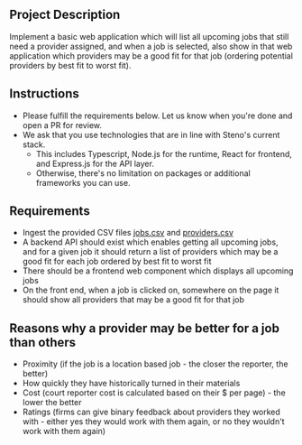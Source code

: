 ## Project Description
Implement a basic web application which will list all upcoming jobs that still need a provider assigned, and when a job is selected, also show in that web application which providers may be a good fit for that job (ordering potential providers by best fit to worst fit).

## Instructions
* Please fulfill the requirements below. Let us know when you're done and open a PR for review.
* We ask that you use technologies that are in line with Steno's current stack.
  * This includes Typescript, Node.js for the runtime, React for frontend, and Express.js for the API layer.
  * Otherwise, there's no limitation on packages or additional frameworks you can use.

## Requirements
* Ingest the provided CSV files [jobs.csv](jobs.csv) and [providers.csv](providers.csv)
* A backend API should exist which enables getting all upcoming jobs, and for a given job it should return a list of providers which may be a good fit for each job ordered by best fit to worst fit
* There should be a frontend web component which displays all upcoming jobs
* On the front end, when a job is clicked on, somewhere on the page it should show all providers that may be a good fit for that job 

## Reasons why a provider may be better for a job than others
* Proximity (if the job is a location based job - the closer the reporter, the better)
* How quickly they have historically turned in their materials
* Cost (court reporter cost is calculated based on their $ per page) - the lower the better
* Ratings (firms can give binary feedback about providers they worked with - either yes they would work with them again, or no they wouldn't work with them again)
